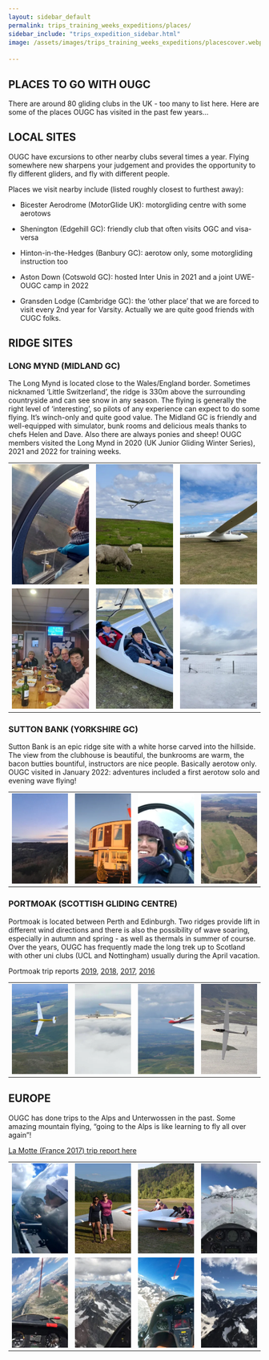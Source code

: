 ```yaml
---
layout: sidebar_default
permalink: trips_training_weeks_expeditions/places/
sidebar_include: "trips_expedition_sidebar.html"
image: /assets/images/trips_training_weeks_expeditions/placescover.webp

---
```


## PLACES TO GO WITH OUGC

There are around 80 gliding clubs in the UK - too many to list here. Here are some of the places OUGC has visited in the past few years…

## LOCAL SITES

OUGC have excursions to other nearby clubs several times a year. Flying somewhere new sharpens your judgement and provides the opportunity to fly different gliders, and fly with different people.

Places we visit nearby include (listed roughly closest to furthest away):

- Bicester Aerodrome (MotorGlide UK): motorgliding centre with some aerotows

- Shenington (Edgehill GC): friendly club that often visits OGC and visa-versa

- Hinton-in-the-Hedges (Banbury GC): aerotow only, some motorgliding instruction too

- Aston Down (Cotswold GC): hosted Inter Unis in 2021 and a joint UWE-OUGC camp in 2022

- Gransden Lodge (Cambridge GC): the ‘other place’ that we are forced to visit every 2nd year for Varsity. Actually we are quite good friends with CUGC folks.

## RIDGE SITES

### LONG MYND (MIDLAND GC)

The Long Mynd is located close to the Wales/England border. Sometimes nicknamed ‘Little Switzerland’, the ridge is 330m above the surrounding countryside and can see snow in any season. The flying is generally the right level of ‘interesting’, so pilots of any experience can expect to do some flying. It’s winch-only and quite good value.  The Midland GC is friendly and well-equipped with simulator, bunk rooms and delicious meals thanks to chefs Helen and Dave. Also there are always ponies and sheep!  OUGC members visited the Long Mynd in 2020 (UK Junior Gliding Winter Series), 2021 and 2022 for training weeks.

<table style = "border: none;">
  <tr>
    <td style = "border: none;"><img src="/assets/images/trips_training_weeks_expeditions/longmynd1.jpg.webp" alt="longmynd1" style="width:240px; height: 240px; object-fit:cover;"></td>
    <td style = "border: none;"><img src="/assets/images/trips_training_weeks_expeditions/longmynd2.jpg.webp" alt="longmynd2" style="width:240px; height: 240px; object-fit:cover;"></td>
    <td style = "border: none;"><img src="/assets/images/trips_training_weeks_expeditions/longmynd3.jpeg.webp" alt="longmynd3" style="width:240px; height: 240px; object-fit:cover;"></td>
  </tr> 
  <tr>
    <td style = "border: none;"><img src="/assets/images/trips_training_weeks_expeditions/longmynd4.jpeg.webp" alt="longmynd4" style="width:240px; height: 240px; object-fit:cover;"></td>
    <td style = "border: none;"><img src="/assets/images/trips_training_weeks_expeditions/longmynd5.jpeg.webp" alt="longmynd5" style="width:240px; height: 240px; object-fit:cover;"></td>
    <td style = "border: none;"><img src="/assets/images/trips_training_weeks_expeditions/longmynd6.jpeg.webp" alt="longmynd6" style="width:240px; height: 240px; object-fit:cover;"></td>
  </tr>
</table>


### SUTTON BANK (YORKSHIRE GC)

Sutton Bank is an epic ridge site with a white horse carved into the hillside. The view from the clubhouse is beautiful, the bunkrooms are warm, the bacon butties bountiful, instructors are nice people. Basically aerotow only. OUGC visited in January 2022: adventures included a first aerotow solo and evening wave flying!

<table style = "border: none;">
  <tr>
    <td style = "border: none;"><img src="/assets/images/trips_training_weeks_expeditions/suttonbank1.jpg.webp" alt="suttonbank1" style="width:180px; height: 180px; object-fit:cover;"></td>
    <td style = "border: none;"><img src="/assets/images/trips_training_weeks_expeditions/suttonbank2.jpg.webp" alt="suttonbank2" style="width:180px; height: 180px; object-fit:cover;"></td>
    <td style = "border: none;"><img src="/assets/images/trips_training_weeks_expeditions/suttonbank3.jpg.webp" alt="suttonbank3" style="width:180px; height: 180px; object-fit:cover;"></td>
    <td style = "border: none;"><img src="/assets/images/trips_training_weeks_expeditions/suttonbank4.jpg.webp" alt="suttonbank4" style="width:180px; height: 180px; object-fit:cover;"></td>
  </tr> 
</table>

### PORTMOAK (SCOTTISH GLIDING CENTRE)

Portmoak is located between Perth and Edinburgh. Two ridges provide lift in different wind directions and there is also the possibility of wave soaring, especially in autumn and spring - as well as thermals in summer of course. Over the years, OUGC has frequently made the long trek up to Scotland with other uni clubs (UCL and Nottingham) usually during the April vacation.

Portmoak trip reports [2019](https://drive.google.com/file/d/1Jx3He2TU6BHtLfl7DaYgmZ2_SoHYGruB/view?usp=sharing), [2018](https://drive.google.com/file/d/1zJ4D13cVJVlwdI5788AFP32_a4ZgF23C/view?usp=share_link), [2017](https://drive.google.com/file/d/1eJ--F-CNyTSKiC9a2s2Qefn62Uh9QxHa/view?usp=share_link), [2016](https://drive.google.com/file/d/1CKtVdzUOlSKce3s0hi8EhXWR9r6eVXb1/view?usp=sharing)

<table style = "border: none;">
  <tr>
    <td style = "border: none;"><img src="/assets/images/trips_training_weeks_expeditions/portmoak1.jpg.webp" alt="portmoak1" style="width:180px; height: 180px; object-fit:cover;"></td>
    <td style = "border: none;"><img src="/assets/images/trips_training_weeks_expeditions/portmoak2.jpg.webp" alt="portmoak2" style="width:180px; height: 180px; object-fit:cover;"></td>
    <td style = "border: none;"><img src="/assets/images/trips_training_weeks_expeditions/portmoak3.jpg.webp" alt="portmoak3" style="width:180px; height: 180px; object-fit:cover;"></td>
    <td style = "border: none;"><img src="/assets/images/trips_training_weeks_expeditions/portmoak4.jpg.webp" alt="portmoak4" style="width:180px; height: 180px; object-fit:cover;"></td>
  </tr> 
</table>

## EUROPE

OUGC has done trips to the Alps and Unterwossen in the past. Some amazing mountain flying, “going to the Alps is like learning to fly all over again”!

[La Motte (France 2017) trip report here](https://drive.google.com/file/d/1hEoebC7y2WeHCM_bg_Hfp5YP1wwbtKTd/view?usp=sharing)

<table style = "border: none;">
  <tr>
    <td style = "border: none;"><img src="/assets/images/trips_training_weeks_expeditions/europe1.jpg.webp" alt="europe1" style="width:180px; height: 180px; object-fit:cover;"></td>
    <td style = "border: none;"><img src="/assets/images/trips_training_weeks_expeditions/europe2.jpg.webp" alt="europe2" style="width:180px; height: 180px; object-fit:cover;"></td>
    <td style = "border: none;"><img src="/assets/images/trips_training_weeks_expeditions/europe3.jpg.webp" alt="europe3" style="width:180px; height: 180px; object-fit:cover;"></td>
    <td style = "border: none;"><img src="/assets/images/trips_training_weeks_expeditions/europe4.jpg.webp" alt="europe4" style="width:180px; height: 180px; object-fit:cover;"></td>
  </tr> 
    <tr>
    <td style = "border: none;"><img src="/assets/images/trips_training_weeks_expeditions/europe5.jpg.webp" alt="europe5" style="width:180px; height: 180px; object-fit:cover;"></td>
    <td style = "border: none;"><img src="/assets/images/trips_training_weeks_expeditions/europe6.jpg.webp" alt="europe6" style="width:180px; height: 180px; object-fit:cover;"></td>
    <td style = "border: none;"><img src="/assets/images/trips_training_weeks_expeditions/europe7.jpg.webp" alt="europe7" style="width:180px; height: 180px; object-fit:cover;"></td>
    <td style = "border: none;"><img src="/assets/images/trips_training_weeks_expeditions/europe8.jpg.webp" alt="europe8" style="width:180px; height: 180px; object-fit:cover;"></td>
  </tr> 
</table>